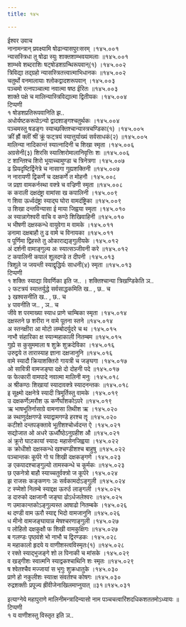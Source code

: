 ```yaml
---
title: १४५

---
```

ईश्वर उवाच  
नानामन्त्रान् प्रवक्ष्यामि षोढान्यासपुरःसरम् ।१४५.००१  
न्यासस्त्रिधा तु षोढा स्युः शाक्तशाम्भवयामलाः ॥१४५.००१  
शाम्भवे शब्दराशिः षट्षोडशग्रन्थिरूपवान्(१) ।१४५.००२  
त्रिविद्या तद्ग्रहो न्यासस्त्रितत्त्वात्माभिधानकः ॥१४५.००२  
चतुर्थो वनमालायाः श्लोकद्वादशरूपवान् ।१४५.००३  
पञ्चमो रत्नपञ्चात्मा नवात्मा षष्ठ ईरितः ॥१४५.००३  
शाक्ते पक्षे च मालिन्यास्त्रिविद्यात्मा द्वितीयकः ।१४५.००४  
टिप्पणी  
१ षोडशप्रतिरूपवानिति झ..  
अधोर्यष्टकरूपोऽन्यो द्वादशाङ्गश्चतुर्थकः ।१४५.००४  
पञ्चमस्तु षडङ्गः स्याच्छक्तिश्चान्यास्त्रचण्डिका(१) ।१४५.००५  
क्रीं ह्रौं क्लीं श्रीं क्रूं फट्त्रयं स्यात्तुर्याख्यं सर्वसाधकं(२) ॥१४५.००५  
मालिन्या नादिकान्तं स्यात्नादिनी च शिखा स्मृता ।१४५.००६  
अग्रसेनी(३) शिरसि स्यात्शिरोमालानिवृत्तिः शः ॥१४५.००६  
ट शान्तिश्च शिरो भूयाच्चामुण्डा च त्रिनेत्रगा ।१४५.००७  
ढ प्रियदृष्टिर्द्विनेत्रे च नासागा गुह्यशक्तिनी ॥१४५.००७  
न नारायणी द्विकर्णे च दक्षकर्णे त मोहनौ ।१४५.००८  
ज प्रज्ञा वामकर्नस्था वक्त्रे च वज्रिणी स्मृता ॥१४५.००८  
क कराली दक्षदंष्ट्रा वामांसा ख कपालिनी ।१४५.००९  
ग शिवा ऊर्ध्वदंष्ट्रा स्याद्घ घोरा वामदंष्ट्रिका ॥१४५.००९  
उ शिखा दन्तविन्यासा ई माया जिह्वया स्मृता ।१४५.०१०  
अ स्यान्नागेश्वरी वाचि व कण्ठे शिखिवाहिनी ॥१४५.०१०  
भ भीषणी दक्षस्कन्धे वायुवेगा म वामके ।१४५.०११  
डनामा दक्षबाहौ तु ढ वामे च विनायका ॥१४५.०११  
प पूर्णिमा द्विहस्ते तु ओकाराद्यङ्गुलीयके ।१४५.०१२  
अं दर्शनी वामाङ्गुल्य अः स्यात्सञ्जीवनी करे ॥१४५.०१२  
ट कपालिनी कपालं शूलदण्डे त दीपनी ।१४५.०१३  
त्रिशूले ज जयन्ती स्याद्वृद्धिर्यः साधनी(४) स्मृता ॥१४५.०१३  
टिप्पणी  
१ शक्तिः स्याद्या विवर्णिका इति ज.. । शक्तिश्चान्या त्रिखण्डिकेति ञ..  
२ फटत्रयं स्यात्तर्युद्धे सर्वसाद्धकमिति ख.. , छ.. च  
३ खश्वसनीति ख.. , छ.. च  
४ पावनीति ज.. , ञ.. च  
जीवे श परमाख्या स्याध प्राणे चाम्बिका स्मृता ।१४५.०१४  
दक्षस्तने छ शरीरा न वामे पूतना स्तने ॥१४५.०१४  
अ स्तनक्षीरा आ मोटो लम्बोदर्युदरे च थ ।१४५.०१५  
नाभौ संहारिका क्ष स्यान्महाकाली नितम्बम ॥१४५.०१५  
गुह्ये स कुसुममाला ष शुक्रे शुक्रदेविका ।१४५.०१६  
उरुद्वये त तारास्याह ज्ञाना दक्षजानुनि ॥१४५.०१६  
वामे स्यादौ क्रियाशक्तिरो गायत्री च जङ्घगा ।१४५.०१७  
ओ सावित्री वामजङ्घा दक्षे दो दोहनी पदे ॥१४५.०१७  
फ फेत्कारी वामपादे नवात्मा मालिनी मनुः ।१४५.०१८  
अ श्रीकण्ठः शिखायां स्यादावक्त्रे स्यादनन्तकः ॥१४५.०१८  
इ सूक्ष्मो दक्षनेत्रे स्यादी त्रिमूर्तिस्तु वामके ।१४५.०१९  
उ दक्षकर्णेऽमरौश ऊ कर्णेर्घांशकोऽपरे ॥१४५.०१९  
ऋ भाषभूतिर्नासाग्रे वामनासा तिथीश ऋ ।१४५.०२०  
ळ स्थाणुर्दक्षगण्डे स्याद्वामगण्डे हरश्च ॡ ॥१४५.०२०  
कटीशो दन्तपङ्क्तावे भूतीशश्चोर्ध्वदन्त ऐ ।१४५.०२१  
सद्योजात ओ अधरे ऊर्ध्वौष्ठेऽनुग्रहीश औ ॥१४५.०२१  
अं क्रूरो घाटकायां स्यादः महासेनजिह्वया ।१४५.०२२  
क क्रोधीशो दक्षस्कन्धे खश्चण्डीशश्च बाहुषु ॥१४५.०२२  
पञ्चान्तकः कूर्परे गो घ शिखी दक्षकङ्गणे ।१४५.०२३  
ङ एकपादश्चाङ्गुल्यो तामस्कन्धे च कूर्मकः ॥१४५.०२३  
छ एकनेत्रो बाहौ स्याच्चतुर्वक्त्रो ज कूर्परे ।१४५.०२४  
झ राजसः कङ्कणगः ञः सर्वकामदोऽङ्गुली ॥१४५.०२४  
ट स्प्मेशो नितम्बे स्याद्दक्ष ऊरुर्ठ लाङ्गली ।१४५.०२५  
ड दारुको दक्षजानौ जङ्घा ढोऽर्धजलेश्वरः ॥१४५.०२५  
ण उमाकान्तकोऽङ्गुल्यस्त आषाढो नितम्बके ।१४५.०२६  
थ दण्डी वाम ऊरौ स्याद्द भिदो वामजानुनि ॥१४५.०२६  
ध मीनो वामजङ्घायान्न मेषश्चरणाङ्गुली ।१४५.०२७  
प लोहितो दक्षकुक्षौ फ शिखी वामकुक्षिगः ॥१४५.०२७  
ब गलण्डः पृष्ठवंशे भो नाभौ च द्विरण्डकः ।१४५.०२८  
म महाकालो हृदये य वाणीशस्त्वविस्मृतः(१) ॥१४५.०२८  
र रक्ते स्याद्भुजङ्गे शो ल पिनाकी च मांसके ।१४५.०२९  
व खड्गीशः स्वात्मनि स्याद्वकश्चाथिनि शः स्मृतः ॥१४५.०२९  
ष श्वेतश्चैव मज्जायां स भृगुः शुक्रधातुके ।१४५.०३०  
प्राणे हो नकुलीशः स्यात्क्ष संवर्तश्च कोषगः ॥१४५.०३०  
रुद्रशक्तीः प्रपूज्य ह्रींवीजेनाखिलमाप्नुयात् ॥३१॥१४५.०३१  
  
इत्याग्नेये महापुराणे मालिनीमन्त्रादिन्यासो नाम पञ्चचत्वारिंशदधिकशततमोऽध्यायः ॥  
टिप्पणी  
१ य वाणीशस्तु विस्तृत इति ञ..